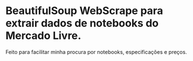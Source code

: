 # BeautifulSoup WebScrape para extrair dados de notebooks do Mercado Livre.

Feito para facilitar minha procura por notebooks, especificações e preços.
